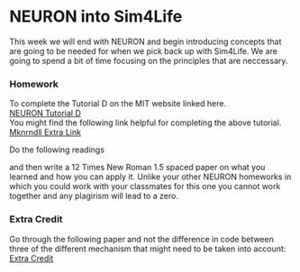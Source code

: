 # NEURON into Sim4Life
This week we will end with NEURON and begin introducing concepts that are going to be needed for when we pick back up with Sim4Life. We are going to spend a bit of time focusing on the principles that are neccessary. 

### Homework
To complete the Tutorial D on the MIT website linked here. <br>
<a href="http://web.mit.edu/neuron_v7.4/nrntuthtml/tutorial/tutD.html">NEURON Tutorial D</a><br>
You might find the following link helpful for completing the above tutorial. <br>
<a href="https://www.neuron.yale.edu/neuron/static/docs/nmodl/mswin.html">Mknrndll Extra Link</a><br>

Do the following readings



and then write a 12 Times New Roman 1.5 spaced paper on what you learned and how you can apply it. 
Unlike your other NEURON homeworks in which you could work with your classmates for this one you cannot work together and any plagirism will lead to a zero.

### Extra Credit
Go through the following paper and not the difference in code between three of the different mechanism that might need to be taken into account:
<a href="https://www.neuron.yale.edu/neuron/static/papers/nc2000/nmodl400.pdf">Extra Credit</a><br>
